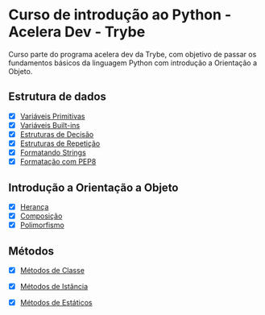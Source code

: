 # Curso de introdução ao Python - Acelera Dev - Trybe

Curso parte do programa acelera dev da Trybe, com objetivo de passar os fundamentos básicos da linguagem Python
com introdução a Orientação a Objeto.

## Estrutura de dados

- [x] [Variáveis Primitivas](https://github.com/igorgbr/acelera_dev_trybe/blob/main/variaveis_primitivas.py)
- [x] [Variáveis Built-ins](https://github.com/igorgbr/acelera_dev_trybe/blob/main/ti%E1%B9%95os_builtin.py)
- [x] [Estruturas de Decisão](https://github.com/igorgbr/acelera_dev_trybe/blob/main/estruturas_decisa.py)
- [x] [Estruturas de Repetição](https://github.com/igorgbr/acelera_dev_trybe/blob/main/estruturas_repeticao.py)
- [x] [Formatando Strings](https://github.com/igorgbr/acelera_dev_trybe/blob/main/formata_string.py)
- [x] [Formatação com PEP8](https://github.com/igorgbr/acelera_dev_trybe/blob/main/formatacao_pep8.py)

## Introdução a Orientação a Objeto

- [x] [Herança](https://github.com/igorgbr/acelera_dev_trybe/blob/main/heranca.py)
- [x] [Composição](https://github.com/igorgbr/acelera_dev_trybe/blob/main/composicao.py)
- [x] [Polimorfismo](https://github.com/igorgbr/acelera_dev_trybe/blob/main/polimorfismo.py)

## Métodos

- [x] [Métodos de Classe](https://github.com/igorgbr/acelera_dev_trybe/blob/main/metodos_classes.py)
- [x] [Métodos de Istância](https://github.com/igorgbr/acelera_dev_trybe/blob/main/metodos_istancia.py)
- [x] [Métodos de Estáticos](https://github.com/igorgbr/acelera_dev_trybe/blob/main/metodos_estatticos.py)


